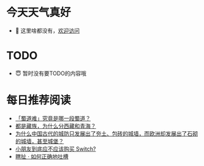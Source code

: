 # 今天天气真好
- 👋 这里啥都没有，[欢迎访问](https://zhangfeng-ola.github.io/)
<!---
- 👀 I’m interested in ...
- 🌱 I’m currently learning ...
- 💞️ I’m looking to collaborate on ...
- 📫 How to reach me ...
- 😇 I'm doing something ...

--->

# TODO 
- 😇 暂时没有要TODO的内容哦

<!---
zhangfeng-ola/zhangfeng-ola is a ✨ special ✨ repository because its `README.md` (this file) appears on your GitHub profile.
You can click the Preview link to take a look at your changes.
--->

# 每日推荐阅读
<!-- BLOG-POST-LIST:START -->
- [「蜀道难」究竟是哪一段蜀道？](https://daily.zhihu.com/story/9762363)
- [都是藏族，为什么分西藏和青海？](https://daily.zhihu.com/story/9762342)
- [为什么中国古代的城防只发展出了夯土、包砖的城墙，而欧洲却发展出了石砌的城墙，甚至城堡？](https://daily.zhihu.com/story/9762373)
- [小朋友到底应不应该购买 Switch?](https://daily.zhihu.com/story/9762408)
- [瞎扯 · 如何正确地吐槽](https://daily.zhihu.com/story/9762390)
<!-- BLOG-POST-LIST:END -->
